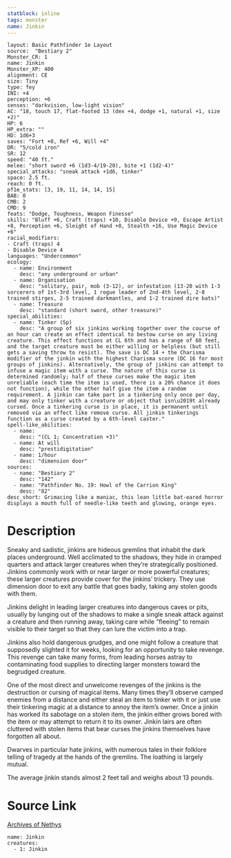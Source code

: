 ```yaml
---
statblock: inline
tags: monster
name: Jinkin
---
```

```statblock
layout: Basic Pathfinder 1e Layout
source:  "Bestiary 2"
Monster_CR: 1
name: Jinkin
Monster_XP: 400
alignment: CE
size: Tiny
type: fey
INI: +4
perception: +6
senses: "darkvision, low-light vision"
AC: "18, touch 17, flat-footed 13 (dex +4, dodge +1, natural +1, size +2)"
HP: 6
HP_extra: ""
HD: 1d6+3
saves: "Fort +0, Ref +6, Will +4"
DR: "5/cold iron"
SR: 12
speed: "40 ft."
melee: "short sword +6 (1d3-4/19-20), bite +1 (1d2-4)"
special_attacks: "sneak attack +1d6, tinker"
space: 2.5 ft.
reach: 0 ft.
pf1e_stats: [3, 19, 11, 14, 14, 15]
BAB: 0
CMB: 2
CMD: 9
feats: "Dodge, Toughness, Weapon Finesse"
skills: "Bluff +6, Craft (traps) +10, Disable Device +9, Escape Artist +8, Perception +6, Sleight of Hand +8, Stealth +16, Use Magic Device +6"
racial_modifiers:
- Craft (traps) 4
- Disable Device 4
languages: "Undercommon"
ecology:
  - name: Environment
    desc: "any underground or urban"
  - name: Organisation
    desc: "solitary, pair, mob (3-12), or infestation (13-20 with 1-3 sorcerers of 1st-3rd level, 1 rogue leader of 2nd-4th level, 2-8 trained stirges, 2-5 trained darkmantles, and 1-2 trained dire bats)"
  - name: Treasure
    desc: "standard (short sword, other treasure)"
special_abilities:
  - name: Tinker (Sp)
    desc: "A group of six jinkins working together over the course of an hour can create an effect identical to bestow curse on any living creature. This effect functions at CL 6th and has a range of 60 feet, and the target creature must be either willing or helpless (but still gets a saving throw to resist). The save is DC 14 + the Charisma modifier of the jinkin with the highest Charisma score (DC 16 for most groups of jinkins). Alternatively, the group of jinkins can attempt to infuse a magic item with a curse. The nature of this curse is determined randomly; half of these curses make the magic item unreliable (each time the item is used, there is a 20% chance it does not function), while the other half give the item a random requirement. A jinkin can take part in a tinkering only once per day, and may only tinker with a creature or object that isn\u2019t already cursed. Once a tinkering curse is in place, it is permanent until removed via an effect like remove curse. All jinkin tinkerings function as a curse created by a 6th-level caster."
spell-like_abilities:
  - name:
    desc: "(CL 1; Concentration +3)"
  - name: At will
    desc: "prestidigitation"
  - name: 1/hour
    desc: "dimension door"
sources:
  - name: "Bestiary 2"
    desc: "142"
  - name: "Pathfinder No. 19: Howl of the Carrion King"
    desc: "82"
desc_short: Grimacing like a maniac, this lean little bat-eared horror displays a mouth full of needle-like teeth and glowing, orange eyes.
```
# Description
Sneaky and sadistic, jinkins are hideous gremlins that inhabit the dark places underground. Well acclimated to the shadows, they hide in cramped quarters and attack larger creatures when they’re strategically positioned. Jinkins commonly work with or near larger or more powerful creatures; these larger creatures provide cover for the jinkins’ trickery. They use dimension door to exit any battle that goes badly, taking any stolen goods with them.

Jinkins delight in leading larger creatures into dangerous caves or pits, usually by lunging out of the shadows to make a single sneak attack against a creature and then running away, taking care while “fleeing” to remain visible to their target so that they can lure the victim into a trap.

Jinkins also hold dangerous grudges, and one might follow a creature that supposedly slighted it for weeks, looking for an opportunity to take revenge. This revenge can take many forms, from leading horses astray to contaminating food supplies to directing larger monsters toward the begrudged creature.

One of the most direct and unwelcome revenges of the jinkins is the destruction or cursing of magical items. Many times they’ll observe camped enemies from a distance and either steal an item to tinker with it or just use their tinkering magic at a distance to annoy the item’s owner. Once a jinkin has worked its sabotage on a stolen item, the jinkin either grows bored with the item or may attempt to return it to its owner. Jinkin lairs are often cluttered with stolen items that bear curses the jinkins themselves have forgotten all about.

Dwarves in particular hate jinkins, with numerous tales in their folklore telling of tragedy at the hands of the gremlins. The loathing is largely mutual.

The average jinkin stands almost 2 feet tall and weighs about 13 pounds.
# Source Link
[Archives of Nethys](https://aonprd.com/MonsterDisplay.aspx?ItemName=Jinkin)
```encounter-table
name: Jinkin
creatures:
  - 1: Jinkin
```
